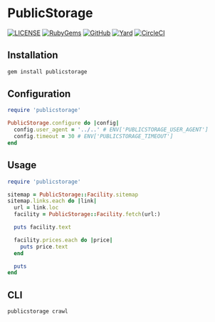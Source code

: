 # PublicStorage

[![LICENSE](https://img.shields.io/badge/license-MIT-blue.svg)](https://github.com/ksylvest/publicstorage/blob/main/LICENSE)
[![RubyGems](https://img.shields.io/gem/v/publicstorage)](https://rubygems.org/gems/publicstorage)
[![GitHub](https://img.shields.io/badge/github-repo-blue.svg)](https://github.com/ksylvest/publicstorage)
[![Yard](https://img.shields.io/badge/docs-site-blue.svg)](https://publicstorage.ksylvest.com)
[![CircleCI](https://img.shields.io/circleci/build/github/ksylvest/publicstorage)](https://circleci.com/gh/ksylvest/publicstorage)

## Installation

```bash
gem install publicstorage
```

## Configuration

```ruby
require 'publicstorage'

PublicStorage.configure do |config|
  config.user_agent = '../..' # ENV['PUBLICSTORAGE_USER_AGENT']
  config.timeout = 30 # ENV['PUBLICSTORAGE_TIMEOUT']
end
```

## Usage

```ruby
require 'publicstorage'

sitemap = PublicStorage::Facility.sitemap
sitemap.links.each do |link|
  url = link.loc
  facility = PublicStorage::Facility.fetch(url:)

  puts facility.text

  facility.prices.each do |price|
    puts price.text
  end

  puts
end
```

## CLI

```bash
publicstorage crawl
```
